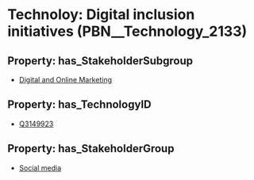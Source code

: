 # Technoloy: __Digital inclusion initiatives__ (PBN__Technology_2133)

## Property: has_StakeholderSubgroup

* [Digital and Online Marketing](PBN__TechSubgroup_44)

## Property: has_TechnologyID

* [Q3149923](Q3149923)

## Property: has_StakeholderGroup

* [Social media](PBN__TechGroup_1)

